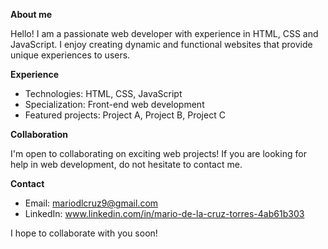 <b>About me</b>

Hello! I am a passionate web developer with experience in HTML, CSS and JavaScript. I enjoy creating dynamic and functional websites that provide unique experiences to users.

<b>Experience</b>
- Technologies: HTML, CSS, JavaScript
- Specialization: Front-end web development
- Featured projects: Project A, Project B, Project C
  
<b>Collaboration</b>

I'm open to collaborating on exciting web projects! If you are looking for help in web development, do not hesitate to contact me.

<b>Contact</b>
- Email: mariodlcruz9@gmail.com
- LinkedIn: www.linkedin.com/in/mario-de-la-cruz-torres-4ab61b303
  
I hope to collaborate with you soon!
